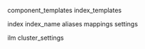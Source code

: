component_templates
index_templates 

index
  index_name
    aliases 
    mappings
    settings
    
    
ilm
cluster_settings